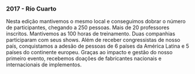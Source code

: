 ### 2017 - Río Cuarto

Nesta edição mantivemos o mesmo local e conseguimos dobrar o número de participantes, chegando a 250 pessoas. Mais de 20 professores inscritos. Mantivemos as 100 horas de treinamento. Duas companhias participaram com seus shows. Além de receber congressistas de nosso país, conquistamos a adesão de pessoas de 6 países da América Latina e 5 países do continente europeu. Graças ao impacto e gestão do nosso primeiro evento, recebemos doações de fabricantes nacionais e internacionais de implementos.
